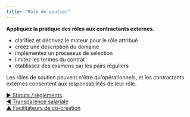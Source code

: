 ```yaml
---
title: "Rôle de soutien"
---
```



**Appliquez la pratique des rôles aux contractants externes.**

- clarifiez et décrivez le moteur pour le rôle attribué
- créez une description du domaine
- implémentez un processus de sélection
- limitez les termes du contrat
- établissez des examens par les pairs réguliers

Les rôles de soutien peuvent n'être qu'opérationnels, et les contractants externes consentent aux responsabilités de leur rôle.

[&#9654; Statuts / règlements](bylaws.html)<br/>[&#9664; Transparence salariale](transparent-salary.html)<br/>[&#9650; Facilitateurs de co-création](enablers-of-co-creation.html)


